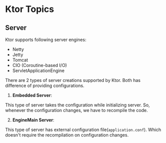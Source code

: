 # Ktor Topics

## Server

Ktor supports following server engines:

- Netty
- Jetty
- Tomcat
- CIO (Coroutine-based I/O)
- ServletApplicationEngine

There are 2 types of server creations supported by Ktor. Both has difference of providing configurations.

1. **Embedded Server**:

This type of server takes the configuration while initializing server. So, whenever the configuration changes, we have
to recompile the code.

2. **EngineMain Server**:

This type of server has external configuration file(`application.conf`). Which doesn't require the recompilation on
configuration changes.